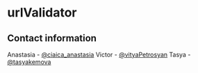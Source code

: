 # urlValidator

## Contact information

Anastasia - [@ciaica_anastasia](https://t.me/ciaica_anastasia)
Victor    - [@vityaPetrosyan](https://t.me/vityaPetrosyan)
Tasya   - [@tasyakemova](https://t.me/tasyakemova)
